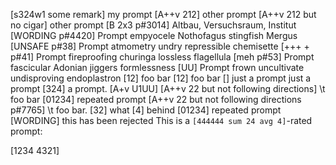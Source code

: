 [s324w1 some remark] my prompt
[A++v 212] other prompt
[A++v 212 but no cigar] other prompt
[B 2x3 p#3014] Altbau, Versuchsraum, Institut
[WORDING p#4420] Prompt empyocele Nothofagus stingfish Mergus
[UNSAFE p#38] Prompt atmometry undry repressible chemisette
[+++ + p#41] Prompt fireproofing churinga lossless flagellula
[meh p#53] Prompt fascicular Adonian jiggers formlessness
[UU] Prompt frown uncultivate undisproving endoplastron
[12] foo bar
[12] foo                     bar
[]
just a prompt
     just a prompt
     [324] a prompt.
[A+v U1UU]
[A++v 22 but not following directions] \t foo bar
[01234] repeated prompt
[A++v 22 but not following directions p#7765] \t foo bar.
[32] what [4] behind
[01234] repeated prompt
[WORDING] this has been rejected
This is a `[444444 sum 24 avg 4]`-rated prompt:

[1234
4321]


